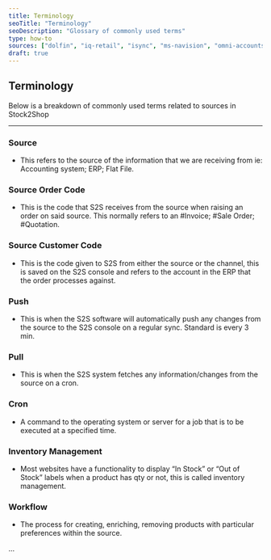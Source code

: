```yaml
---
title: Terminology
seoTitle: "Terminology"
seoDescription: "Glossary of commonly used terms"
type: how-to
sources: ["dolfin", "iq-retail", "isync", "ms-navision", "omni-accounts", "pastel-partner", "sage-50cloud-pastel-xpress", "sage-200-evolution", "sage-300cloud", "sage-business-cloud-financials", "sage-evolution", "sage-one", "sage-pastel-evolution", "sap", "syspro", "parcel-ninja", "on-the-dot" ]
draft: true
---
```


## Terminology
Below is a breakdown of commonly used terms related to sources in Stock2Shop

---
### Source
- This refers to the source of the information that we are receiving from ie: Accounting system; ERP; Flat File.

### Source Order Code
- This is the code that S2S receives from the source when raising an order on said source. This normally refers to an #Invoice; #Sale Order; #Quotation.

### Source Customer Code
- This is the code given to S2S from either the source or the channel, this is saved on the S2S console and refers to the account in the ERP that the order processes against.

### Push
- This is when the S2S software will automatically push any changes from the source to the S2S console on a regular sync. Standard is every 3 min.

### Pull
- This is when the S2S system fetches any information/changes from the source on a cron.

### Cron
- A command to the operating system or server for a job that is to be executed at a specified time.

### Inventory Management
- Most websites have a functionality to display “In Stock” or “Out of Stock” labels when a product has qty or not, this is called inventory management.

### Workflow
- The process for creating, enriching, removing products with particular preferences within the source.

...

